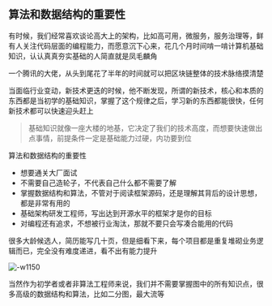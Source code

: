 ## 算法和数据结构的重要性

有时候，我们经常喜欢谈论高大上的架构，比如高可用，微服务，服务治理等，鲜有人关注代码层面的编程能力，而愿意沉下心来，花几个月时间啃一啃计算机基础知识，认认真真夯实基础的人简直就是凤毛麟角

一个腾讯的大佬，从头到尾花了半年的时间就可以把区块链整体的技术脉络摸清楚

当面临行业变动，新技术更迭的时候，他不断发现，所谓的新技术，核心和本质的东西都是当初学的基础知识，掌握了这个规律之后，学习新的东西都能很快，任何新技术都可以快速迎头赶上

> 基础知识就像一座大楼的地基，它决定了我们的技术高度，而想要快速做出点事情，前提条件一定是基础能力过硬，内功要到位

算法和数据结构的重要性

* 想要通关大厂面试
* 不需要自己造轮子，不代表自己什么都不需要了解 
* 掌握数据结构和算法，不管对于阅读框架源码，还是理解其背后的设计思想，都是非常有用的
* 基础架构研发工程师，写出达到开源水平的框架才是你的目标
* 对编程还有追求，不想被行业淘汰，那就不要只会写凑合能用的代码

很多大龄候选人，简历能写几十页，但是细看下来，每个项目都是重复堆砌业务逻辑而已，完全没有难度递进，看不出有能力提升

![-w1150](https://static001.geekbang.org/resource/image/91/a7/913e0ababe43a2d57267df5c5f0832a7.jpg)

当然作为初学者或者非算法工程师来说，我们并不需要掌握图中的所有知识点，很多高级的数据结构和算法，比如二分图，最大流等
